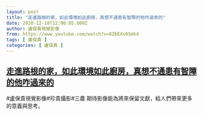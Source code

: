 ```yaml
---
layout: post
title: "走進路根的家，如此環境如此廚房，真想不通患有智障的他咋過來的"
date: 2020-12-18T12:00:05.000Z
author: 盧保貴視覺影像
from: https://www.youtube.com/watch?v=8Z6EXx0Smh4
tags: [ 盧保貴 ]
categories: [ 盧保貴 ]
---
```

<!--1608292805000-->
[走進路根的家，如此環境如此廚房，真想不通患有智障的他咋過來的](https://www.youtube.com/watch?v=8Z6EXx0Smh4)
------

<div>
#盧保貴視覺影像#珍貴攝影#三農 期待影像能為將來保留文獻，給人們帶來更多的意義與思考。
</div>
